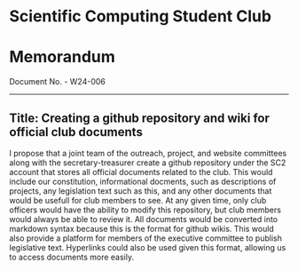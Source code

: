 # Scientific Computing Student Club

# Memorandum
Document No. - W24-006

---

Title: Creating a github repository and wiki for official club documents
---
I propose that a joint team of the outreach, project, and website committees along with the secretary-treasurer create a github repository under the SC2 account that stores all official documents related to the club. This would include our constitution, informational docments, such as descriptions of projects, any legislation text such as this, and any other documents that would be usefull for club members to see. At any given time, only club officers would have the ability to modify this repository, but club members would always be able to review it. All documents would be converted into markdown syntax because this is the format for github wikis. This would also provide a platform for members of the executive committee to publish legislative text. Hyperlinks could also be used given this format, allowing us to access documents more easily.
